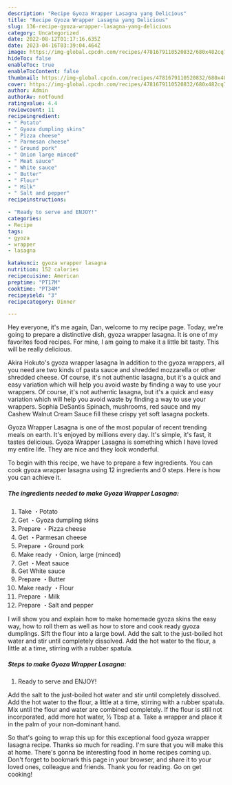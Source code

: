 ```yaml
---
description: "Recipe Gyoza Wrapper Lasagna yang Delicious"
title: "Recipe Gyoza Wrapper Lasagna yang Delicious"
slug: 136-recipe-gyoza-wrapper-lasagna-yang-delicious
category: Uncategorized
date: 2022-08-12T01:17:16.635Z
date: 2023-04-16T03:39:04.464Z
image: https://img-global.cpcdn.com/recipes/4781679110520832/680x482cq70/gyoza-wrapper-lasagna-recipe-main-photo.jpg
hideToc: false
enableToc: true
enableTocContent: false
thumbnail: https://img-global.cpcdn.com/recipes/4781679110520832/680x482cq70/gyoza-wrapper-lasagna-recipe-main-photo.jpg
cover: https://img-global.cpcdn.com/recipes/4781679110520832/680x482cq70/gyoza-wrapper-lasagna-recipe-main-photo.jpg
author: Admin
authorAv: notfound
ratingvalue: 4.4
reviewcount: 11
recipeingredient:
- " Potato"
- " Gyoza dumpling skins"
- " Pizza cheese"
- " Parmesan cheese"
- " Ground pork"
- " Onion large minced"
- " Meat sauce"
- " White sauce"
- " Butter"
- " Flour"
- " Milk"
- " Salt and pepper"
recipeinstructions:

- "Ready to serve and ENJOY!"
categories:
- Recipe
tags:
- gyoza
- wrapper
- lasagna

katakunci: gyoza wrapper lasagna 
nutrition: 152 calories
recipecuisine: American
preptime: "PT17M"
cooktime: "PT34M"
recipeyield: "3"
recipecategory: Dinner

---
```



Hey everyone, it's me again, Dan, welcome to my recipe page. Today, we're going to prepare a distinctive dish, gyoza wrapper lasagna. It is one of my favorites food recipes. For mine, I am going to make it a little bit tasty. This will be really delicious.

Akira Hokuto&#39;s gyoza wrapper lasagna In addition to the gyoza wrappers, all you need are two kinds of pasta sauce and shredded mozzarella or other shredded cheese. Of course, it&#39;s not authentic lasagna, but it&#39;s a quick and easy variation which will help you avoid waste by finding a way to use your wrappers. Of course, it&#39;s not authentic lasagna, but it&#39;s a quick and easy variation which will help you avoid waste by finding a way to use your wrappers. Sophia DeSantis Spinach, mushrooms, red sauce and my Cashew Walnut Cream Sauce fill these crispy yet soft lasagna pockets.

Gyoza Wrapper Lasagna is one of the most popular of recent trending meals on earth. It's enjoyed by millions every day. It's simple, it's fast, it tastes delicious. Gyoza Wrapper Lasagna is something which I have loved my entire life. They are nice and they look wonderful.


To begin with this recipe, we have to prepare a few ingredients. You can cook gyoza wrapper lasagna using 12 ingredients and 0 steps. Here is how you can achieve it.

<!--inarticleads1-->

##### The ingredients needed to make Gyoza Wrapper Lasagna:

1. Take  ・Potato
1. Get  ・Gyoza dumpling skins
1. Prepare  ・Pizza cheese
1. Get  ・Parmesan cheese
1. Prepare  ・Ground pork
1. Make ready  ・Onion, large (minced)
1. Get  ・Meat sauce
1. Get  White sauce
1. Prepare  ・Butter
1. Make ready  ・Flour
1. Prepare  ・Milk
1. Prepare  ・Salt and pepper


I will show you and explain how to make homemade gyoza skins the easy way, how to roll them as well as how to store and cook ready gyoza dumplings. Sift the flour into a large bowl. Add the salt to the just-boiled hot water and stir until completely dissolved. Add the hot water to the flour, a little at a time, stirring with a rubber spatula. 

<!--inarticleads2-->

##### Steps to make Gyoza Wrapper Lasagna:


1. Ready to serve and ENJOY!

Add the salt to the just-boiled hot water and stir until completely dissolved. Add the hot water to the flour, a little at a time, stirring with a rubber spatula. Mix until the flour and water are combined completely. If the flour is still not incorporated, add more hot water, ½ Tbsp at a. Take a wrapper and place it in the palm of your non-dominant hand. 

So that's going to wrap this up for this exceptional food gyoza wrapper lasagna recipe. Thanks so much for reading. I'm sure that you will make this at home. There's gonna be interesting food in home recipes coming up. Don't forget to bookmark this page in your browser, and share it to your loved ones, colleague and friends. Thank you for reading. Go on get cooking!
